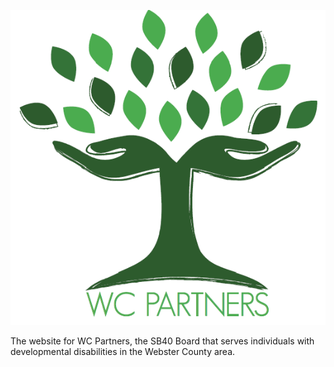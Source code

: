 ![wc partners logo](https://github.com/tpage99/wcpartners/blob/master/src/images/wclogo.png)

The website for WC Partners, the SB40 Board that serves individuals with developmental disabilities in the Webster County area. 